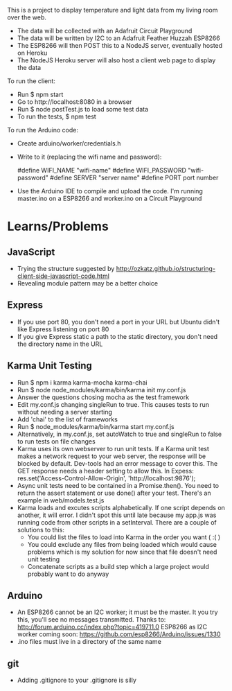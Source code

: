 This is a project to display temperature and light data from my living room over the web.

- The data will be collected with an Adafruit Circuit Playground
- The data will be written by I2C to an Adafruit Feather Huzzah ESP8266
- The ESP8266 will then POST this to a NodeJS server, eventually hosted on Heroku
- The NodeJS Heroku server will also host a client web page to display the data

To run the client:
- Run $ npm start
- Go to http://localhost:8080 in a browser
- Run $ node postTest.js to load some test data
- To run the tests, $ npm test

To run the Arduino code:
- Create arduino/worker/credentials.h
- Write to it (replacing the wifi name and password):

  #define WIFI_NAME "wifi-name"
  #define WIFI_PASSWORD "wifi-password"
  #define SERVER "server name"
  #define PORT port number

- Use the Arduino IDE to compile and upload the code. I'm running master.ino on a ESP8266 and worker.ino on a Circuit Playground

# Learns/Problems #

## JavaScript ##
- Trying the structure suggested by http://ozkatz.github.io/structuring-client-side-javascript-code.html
- Revealing module pattern may be a better choice

## Express ##
- If you use port 80, you don't need a port in your URL but Ubuntu didn't like Express listening on port 80
- If you give Express static a path to the static directory, you don't need the directory name in the URL

## Karma Unit Testing ##
- Run $ npm i karma karma-mocha karma-chai
- Run $ node node_modules/karma/bin/karma init my.conf.js
- Answer the questions chosing mocha as the test framework
- Edit my.conf.js changing singleRun to true. This causes tests to run without needing a server starting
- Add 'chai' to the list of frameworks
- Run $ node_modules/karma/bin/karma start my.conf.js
- Alternatively, in my.conf.js, set autoWatch to true and singleRun to false to run tests on file changes
- Karma uses its own webserver to run unit tests. If a Karma unit test makes a network request to your web server, the response will be blocked by default. Dev-tools had an error message to cover this. The GET response needs a header setting to allow this. In Expess:
  res.set('Access-Control-Allow-Origin', 'http://localhost:9876');
- Async unit tests need to be contained in a Promise.then(). You need to return the assert statement or use done() after your test. There's an example in web/models.test.js
- Karma loads and excutes scripts alphabetically. If one script depends on another, it will error. I didn't spot this until late because my app.js was running code from other scripts in a setInterval.
  There are a couple of solutions to this:
  - You could list the files to load into Karma in the order you want ( :( )
  - You could exclude any files from being loaded which would cause problems which is my solution for now since that file doesn't need unit testing
  - Concatenate scripts as a build step which a large project would probably want to do anyway

## Arduino ##
- An ESP8266 cannot be an I2C worker; it must be the master. It you try this, you'll see no messages transmitted.
  Thanks to:
  http://forum.arduino.cc/index.php?topic=419711.0 
  ESP8266 as I2C worker coming soon:
  https://github.com/esp8266/Arduino/issues/1330
- .ino files must live in a directory of the same name

## git ##
- Adding .gitignore to your .gitignore is silly

